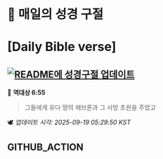 # 🙏 매일의 성경 구절
# [Daily Bible verse]
## [![README에 성경구절 업데이트](https://github.com/DONGSUKA/first_test/actions/workflows/update-readme-bible.yml/badge.svg)](https://github.com/DONGSUKA/first_test/actions/workflows/update-readme-bible.yml)
<!-- START_BIBLE_VERSE -->
📖 **역대상 6:55**
> 그들에게 유다 땅의 헤브론과 그 사방 초원을 주었고

🕊️ _업데이트 시각: 2025-09-19 05:29:50 KST_
  <!-- END_BIBLE_VERSE -->
## GITHUB_ACTION
